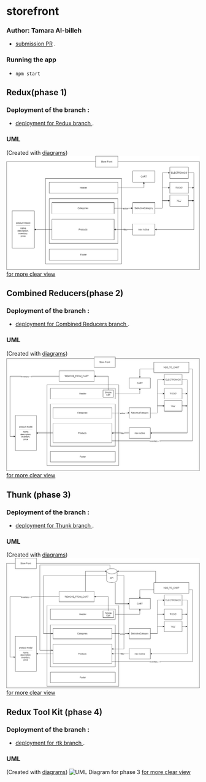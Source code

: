# storefront

### Author: Tamara Al-billeh
* [submission PR](https://github.com/tamaraalbilleh/storefront/pulls) .

### Running the app
- `npm start`



<!-- ### Deployment
* [deployment for main branch ](https://tama-store.netlify.app/) . -->

## Redux(phase 1)
### Deployment of the branch :
* [deployment for Redux branch ](https://tama-redux.netlify.app/) .

### UML
(Created with [diagrams](https://app.diagrams.net/))
![UML Diagram for phase 1](./uml1.png)
[for more clear view](https://app.diagrams.net/?src=about#G1s4Fi3ypjyisCxekaStld4Gs9Awv1Tzsn) 


## Combined Reducers(phase 2)
### Deployment of the branch :
* [deployment for Combined Reducers branch ](https://tama-combined-reducers.netlify.app/) .

### UML
(Created with [diagrams](https://app.diagrams.net/))
![UML Diagram for phase 2](./uml2.png)
[for more clear view](https://app.diagrams.net/?src=about#G1s4Fi3ypjyisCxekaStld4Gs9Awv1Tzsn) 

## Thunk (phase 3)
### Deployment of the branch :
* [deployment for Thunk branch ](https://tama-thunk.netlify.app) .

### UML
(Created with [diagrams](https://app.diagrams.net/))
![UML Diagram for phase 3](./uml3.png)
[for more clear view](https://app.diagrams.net/?src=about#G1s4Fi3ypjyisCxekaStld4Gs9Awv1Tzsn) 

## Redux Tool Kit (phase 4)
### Deployment of the branch :
* [deployment for rtk branch ]() .

### UML
(Created with [diagrams](https://app.diagrams.net/))
![UML Diagram for phase 3](./uml4.png)
[for more clear view](https://app.diagrams.net/?src=about#G1s4Fi3ypjyisCxekaStld4Gs9Awv1Tzsn) 

